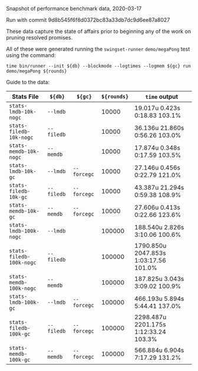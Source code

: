 Snapshot of performance benchmark data, 2020-03-17

Run with commit 9d8b545f6f8d0372bc83a33db7dc9d6ee87a8027

These data capture the state of affairs prior to beginning any of the work on
pruning resolved promises.

All of these were generated running the `swingset-runner` `demo/megaPong` test
using the command:

`time bin/runner --init ${db} --blockmode --logtimes --logmem ${gc} run demo/megaPong ${rounds}`

Guide to the data:

Stats File               |    `${db}` |     `${gc}` | `${rounds}` | `time` output
-------------------------|------------|-------------|-------------|--------------
`stats-lmdb-10k-nogc`    |   `--lmdb` |             |       10000 | 19.017u 0.423s 0:18.83 103.1%
`stats-filedb-10k-nogc`  | `--filedb` |             |       10000 | 36.136u 21.860s 0:56.26 103.0%
`stats-memdb-10k-nogc`   |  `--memdb` |             |       10000 | 17.874u 0.348s 0:17.59 103.5%
`stats-lmdb-10k-gc`      |   `--lmdb` | `--forcegc` |       10000 | 27.146u 0.456s 0:22.79 121.0%
`stats-filedb-10k-gc`    | `--filedb` | `--forcegc` |       10000 | 43.387u 21.294s 0:59.38 108.9%
`stats-memdb-10k-gc`     |  `--memdb` | `--forcegc` |       10000 | 27.606u 0.413s 0:22.66 123.6%
`stats-lmdb-100k-nogc`   |   `--lmdb` |             |      100000 | 188.540u 2.826s 3:10.06 100.6%
`stats-filedb-100k-nogc` | `--filedb` |             |      100000 | 1790.850u 2047.853s 1:03:17.56 101.0%
`stats-memdb-100k-nogc`  |  `--memdb` |             |      100000 | 187.825u 3.043s 3:09.02 100.9%
`stats-lmdb-100k-gc`     |   `--lmdb` | `--forcegc` |      100000 | 466.193u 5.894s 5:44.41 137.0%
`stats-filedb-100k-gc`   | `--filedb` | `--forcegc` |      100000 | 2298.487u 2201.175s 1:12:33.24 103.3%
`stats-memdb-100k-gc`    |  `--memdb` | `--forcegc` |      100000 | 566.884u 6.904s 7:17.29 131.2%
